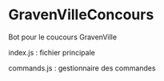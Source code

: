 # GravenVilleConcours
Bot pour le coucours GravenVille


index.js : fichier principale

commands.js : gestionnaire des commandes
